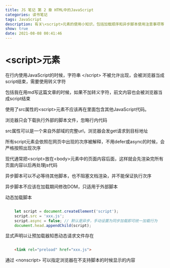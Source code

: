 ```yaml
---
title: JS 笔记 第 2 章 HTML中的JavaScript
categories: 读书笔记
tags: JavaScript
description: 有关\<script>元素的使用小知识，包括加载顺序和异步脚本使用注意事项等
show: true
date: 2021-08-08 00:41:46
---
```


# \<script>元素

在行内使用JavaScript的时候，字符串 \</script> 不被允许出现，会被浏览器当成script结束，需要使用转义字符

包括我在用md写这篇文章的时候，如果不加转义字符，前文内容也会被浏览器当成script结束

使用了src属性的\<script>元素不应该再在里面包含其他JavaScript代码。

浏览器只会下载执行外部的脚本文件，忽略行内代码

src属性可以是一个来自外部域的完整url，浏览器会发get请求到目标地址

所有script元素会依照在网页中出现的次序被解释，不用defer或async的时候，会严格按照出现次序

现代通常把\<script>放在\<body>元素中的页面内容后面，这样就会先渲染完所有页面内容以后再处理js代码

异步脚本可以不必等待其他脚本，也不阻塞文档渲染，并不能保证执行次序

异步脚本不应该在加载期间修改DOM，只适用于外部脚本

动态加载脚本

```js

    let script = document.createElement('script');
    script.src = 'xxx.js';
    script.async = false; // 默认是异步，手动设置为同步加载即可统一加载行为
    document.head.appendChild(script);

```
显式声明以让预加载器知悉动态请求文件存在

```html

    <link rel="preload" href="xxx.js">

```

通过 \<nonscript> 可以指定浏览器在不支持脚本的时候显示的内容

